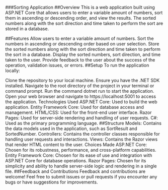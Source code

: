 ###Sorting Application
##Overview
This is a web application built using ASP.NET Core that allows users to enter a variable amount of numbers, sort them in ascending or descending order, and view the results. The sorted numbers along with the sort direction and time taken to perform the sort are stored in a database.

##Features
Allow users to enter a variable amount of numbers.
Sort the numbers in ascending or descending order based on user selection.
Store the sorted numbers along with the sort direction and time taken to perform the sort in a database.
Display the sorted numbers, sort direction, and time taken to the user.
Provide feedback to the user about the success of the operation, validation issues, or errors.
##Setup
To run the application locally:

Clone the repository to your local machine.
Ensure you have the .NET SDK installed.
Navigate to the root directory of the project in your terminal or command prompt.
Run the command dotnet run to start the application.
Open your web browser and navigate to https://localhost:5001 to access the application.
Technologies Used
ASP.NET Core: Used to build the web application.
Entity Framework Core: Used for database access and management.
HTML/CSS: Used for the front-end user interface.
Razor Pages: Used for server-side rendering and handling of user requests.
C#: Used as the primary programming language.
##Structure
Models: Contains the data models used in the application, such as SortResult and SortedNumber.
Controllers: Contains the controller classes responsible for handling user requests and interactions.
Views: Contains the Razor views that render HTML content to the user.
Choices Made
ASP.NET Core: Chosen for its robustness, performance, and cross-platform capabilities.
Entity Framework Core: Chosen for its ease of use and integration with ASP.NET Core for database operations.
Razor Pages: Chosen for its simplicity and ability to handle server-side logic and rendering in a single file.
##Feedback and Contributions
Feedback and contributions are welcome! Feel free to submit issues or pull requests if you encounter any bugs or have suggestions for improvements.
